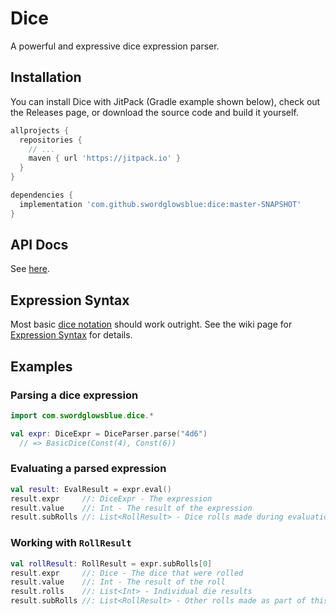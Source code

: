 # Dice

A powerful and expressive dice expression parser.

## Installation

You can install Dice with JitPack (Gradle example shown below), check out the Releases page, or download the source code and build it yourself.
```gradle
allprojects {
  repositories {
    // ...
    maven { url 'https://jitpack.io' }
  }
}

dependencies {
  implementation 'com.github.swordglowsblue:dice:master-SNAPSHOT'
}
```

## API Docs
See [here](https://swordglowsblue.github.com/dice/1.0).

## Expression Syntax
Most basic [dice notation](https://en.wikipedia.org/wiki/Dice_notation) should work outright.
See the wiki page for [Expression Syntax](https://swordglowsblue.github.com/dice/expression-syntax) for details.

## Examples

### Parsing a dice expression
```kotlin
import com.swordglowsblue.dice.*

val expr: DiceExpr = DiceParser.parse("4d6")
  // => BasicDice(Const(4), Const(6))
```

### Evaluating a parsed expression
```kotlin
val result: EvalResult = expr.eval()
result.expr     //: DiceExpr - The expression
result.value    //: Int - The result of the expression
result.subRolls //: List<RollResult> - Dice rolls made during evaluation
```

### Working with `RollResult`
```kotlin
val rollResult: RollResult = expr.subRolls[0]
result.expr     //: Dice - The dice that were rolled
result.value    //: Int - The result of the roll
result.rolls    //: List<Int> - Individual die results
result.subRolls //: List<RollResult> - Other rolls made as part of this roll
```
